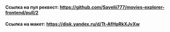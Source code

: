 #### Ссылка на пул реквест: https://github.com/Savelii777/movies-explorer-frontend/pull/2

#### Ссылка на макет: https://disk.yandex.ru/d/Tt-AfHpRkXJvXw
